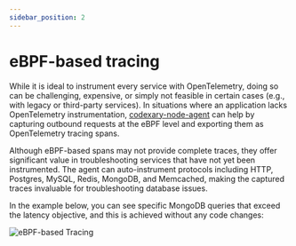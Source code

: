 ```yaml
---
sidebar_position: 2
---
```


# eBPF-based tracing

While it is ideal to instrument every service with OpenTelemetry, doing so can be challenging, expensive, or simply not 
feasible in certain cases (e.g., with legacy or third-party services). 
In situations where an application lacks OpenTelemetry instrumentation, [codexary-node-agent](https://github.com/coroot/coroot-node-agent) can help by capturing outbound 
requests at the eBPF level and exporting them as OpenTelemetry tracing spans.

Although eBPF-based spans may not provide complete traces, they offer significant value in troubleshooting services that 
have not yet been instrumented. The agent can auto-instrument protocols including HTTP, Postgres, MySQL, Redis, MongoDB, 
and Memcached, making the captured traces invaluable for troubleshooting database issues.

In the example below, you can see specific MongoDB queries that exceed the latency objective, and this is 
achieved without any code changes:

<img alt="eBPF-based Tracing" src="/img/docs/tracing_mongo_spans.png" class="card w-1200"/>






